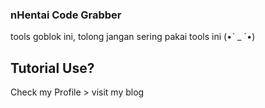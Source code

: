 ### nHentai Code Grabber
tools goblok ini, tolong jangan sering pakai tools ini (•ˋ _ ˊ•)

## Tutorial Use? 
Check my Profile > visit my blog 
